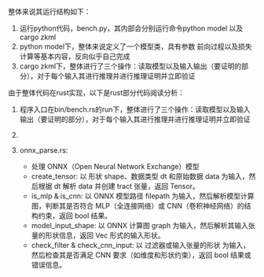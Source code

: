 整体来说其运行结构如下：
1. 运行python代码，bench.py，其内部会分别运行命令python model 以及 cargo zkml
2. python model下，整体来说定义了一个模型类，具有参数 前向过程以及损失计算等基本内容，反向似乎自己完成
3. cargo zkml下，整体进行了三个操作：读取模型以及输入输出（要证明的部分），对于每个输入其进行推理并进行推理证明并立即验证

由于整体代码在rust实现，以下是rust部分代码阅读分析：
1. 程序入口在bin/bench.rs的run下，整体进行了三个操作：读取模型以及输入输出（要证明的部分），对于每个输入其进行推理并进行推理证明并立即验证
2. 


1. onnx_parse.rs:
    * 处理 ONNX（Open Neural Network Exchange）模型
    * create_tensor: 以 形状 shape、数据类型 dt 和原始数据 data 为输入，然后根据 dt 解析 data 并创建 tract 张量，返回 Tensor。
    * is_mlp & is_cnn: 以 ONNX 模型路径 filepath 为输入，然后解析模型计算图，判断其是否符合 MLP（全连接网络）或 CNN（卷积神经网络）的结构约束，返回 bool 结果。
    * model_input_shape: 以 ONNX 计算图 graph 为输入，然后解析其输入张量的形状信息，返回 Vec<usize> 形式的输入形状。
    * check_filter & check_cnn_input: 以 过滤器或输入张量的形状 为输入，然后检查其是否满足 CNN 要求（如维度和形状约束），返回 bool 结果或错误信息。